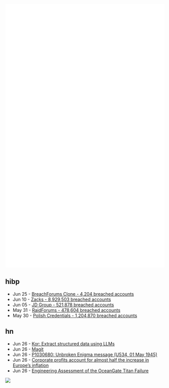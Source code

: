 ![Metrics](https://raw.githubusercontent.com/phixion/phixion/master/metrics.svg)

## hibp

<!--
for https://github.com/phixion/phixion/blob/main/.github/workflows/feeds.yml
-->
<!--START_SECTION:haveibeenpwnd-->
- Jun 25 - [BreachForums Clone - 4,204 breached accounts](https://haveibeenpwned.com/PwnedWebsites#BreachForumsClone)
- Jun 10 - [Zacks - 8,929,503 breached accounts](https://haveibeenpwned.com/PwnedWebsites#Zacks)
- Jun 05 - [JD Group - 521,878 breached accounts](https://haveibeenpwned.com/PwnedWebsites#JDGroup)
- May 31 - [RaidForums - 478,604 breached accounts](https://haveibeenpwned.com/PwnedWebsites#RaidForums)
- May 30 - [Polish Credentials - 1,204,870 breached accounts](https://haveibeenpwned.com/PwnedWebsites#PolishCredentials)
<!--END_SECTION:haveibeenpwnd-->

## hn

<!--
for https://github.com/phixion/phixion/blob/main/.github/workflows/feeds.yml
-->
<!--START_SECTION:hn-->
- Jun 26 - [Kor: Extract structured data using LLMs](https://github.com/eyurtsev/kor)
- Jun 26 - [Magit](https://magit.vc)
- Jun 26 - [P1030680: Unbroken Enigma message (U534, 01 May 1945)](https://enigma.hoerenberg.com/index.php?cat=Unbroken&page=P1030680)
- Jun 26 - [Corporate profits account for almost half the increase in Europe’s inflation](https://www.imf.org/en/Blogs/Articles/2023/06/26/europes-inflation-outlook-depends-on-how-corporate-profits-absorb-wage-gains)
- Jun 26 - [Engineering Assessment of the OceanGate Titan Failure](https://www.captainsjournal.com/2023/06/25/engineering-assessment-of-the-oceangate-titan-failure/)
<!--END_SECTION:hn-->

<!--
for https://yhype.me
-->
![](https://hit.yhype.me/github/profile?user_id=13013670)
